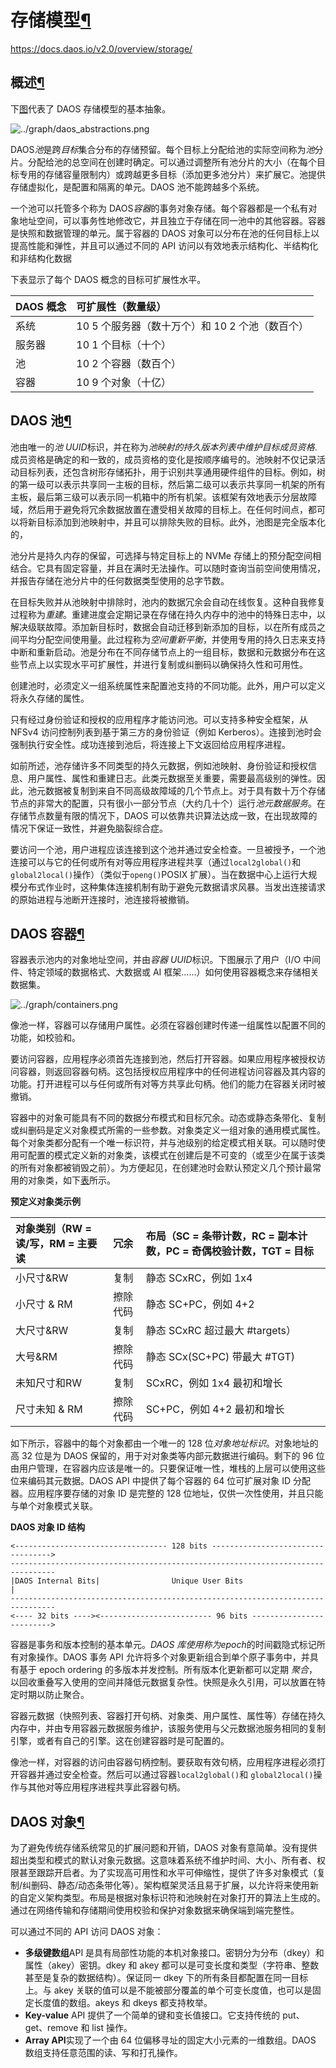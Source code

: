 # 存储模型[¶](https://docs.daos.io/v2.0/overview/storage/#storage-model)

https://docs.daos.io/v2.0/overview/storage/

## 概述[¶](https://docs.daos.io/v2.0/overview/storage/#overview)

下[图](https://docs.daos.io/v2.0/overview/storage/#f4.1)代表了 DAOS 存储模型的基本抽象。

![../graph/daos_abstractions.png](https://docs.daos.io/v2.0/graph/daos_abstractions.png)

DAOS*池*是跨*目标*集合分布的存储预留。每个目标上分配给池的实际空间称为*池*分片。分配给池的总空间在创建时确定。可以通过调整所有池分片的大小（在每个目标专用的存储容量限制内）或跨越更多目标（添加更多池分片）来扩展它。池提供存储虚拟化，是配置和隔离的单元。DAOS 池不能跨越多个系统。

一个池可以托管多个称为 DAOS*容器*的事务对象存储。每个容器都是一个私有对象地址空间，可以事务性地修改它，并且独立于存储在同一池中的其他容器。容器是快照和数据管理的单元。属于容器的 DAOS 对象可以分布在池的任何目标上以提高性能和弹性，并且可以通过不同的 API 访问以有效地表示结构化、半结构化和非结构化数据

下表显示了每个 DAOS 概念的目标可扩展性水平。

| DAOS 概念 | 可扩展性（数量级）                              |
| :-------- | :---------------------------------------------- |
| 系统      | 10 5 个服务器（数十万个）和 10 2 个池（数百个） |
| 服务器    | 10 1 个目标（十个）                             |
| 池        | 10 2 个容器（数百个）                           |
| 容器      | 10 9 个对象（十亿）                             |

## DAOS 池[¶](https://docs.daos.io/v2.0/overview/storage/#daos-pool)

池由唯一的*池 UUID*标识，并在称为*池映射的持久版本列表中维护目标成员资格*. 成员资格是确定的和一致的，成员资格的变化是按顺序编号的。池映射不仅记录活动目标列表，还包含树形存储拓扑，用于识别共享通用硬件组件的目标。例如，树的第一级可以表示共享同一主板的目标，然后第二级可以表示共享同一机架的所有主板，最后第三级可以表示同一机箱中的所有机架。该框架有效地表示分层故障域，然后用于避免将冗余数据放置在遭受相关故障的目标上。在任何时间点，都可以将新目标添加到池映射中，并且可以排除失败的目标。此外，池图是完全版本化的，

池分片是持久内存的保留，可选择与特定目标上的 NVMe 存储上的预分配空间相结合。它具有固定容量，并且在满时无法操作。可以随时查询当前空间使用情况，并报告存储在池分片中的任何数据类型使用的总字节数。

在目标失败并从池映射中排除时，池内的数据冗余会自动在线恢复。这种自我修复过程称为*重建*。重建进度会定期记录在存储在持久内存中的池中的特殊日志中，以解决级联故障。添加新目标时，数据会自动迁移到新添加的目标，以在所有成员之间平均分配空间使用量。此过程称为*空间重新平衡*，并使用专用的持久日志来支持中断和重新启动。池是分布在不同存储节点上的一组目标，数据和元数据分布在这些节点上以实现水平可扩展性，并进行复制或纠删码以确保持久性和可用性。

创建池时，必须定义一组系统属性来配置池支持的不同功能。此外，用户可以定义将永久存储的属性。

只有经过身份验证和授权的应用程序才能访问池。可以支持多种安全框架，从 NFSv4 访问控制列表到基于第三方的身份验证（例如 Kerberos）。连接到池时会强制执行安全性。成功连接到池后，将连接上下文返回给应用程序进程。

如前所述，池存储许多不同类型的持久元数据，例如池映射、身份验证和授权信息、用户属性、属性和重建日志。此类元数据至关重要，需要最高级别的弹性。因此，池元数据被复制到来自不同高级故障域的几个节点上。对于具有数十万个存储节点的非常大的配置，只有很小一部分节点（大约几十个）运行*池元数据服务*。在存储节点数量有限的情况下，DAOS 可以依靠共识算法达成一致，在出现故障的情况下保证一致性，并避免脑裂综合症。

要访问一个池，用户进程应该连接到这个池并通过安全检查。一旦被授予，一个池连接可以与它的任何或所有对等应用程序进程共享（通过`local2global()`和`global2local()`操作）（类似于`openg()`POSIX 扩展）。当在数据中心上运行大规模分布式作业时，这种集体连接机制有助于避免元数据请求风暴。当发出连接请求的原始进程与池断开连接时，池连接将被撤销。



## DAOS 容器[¶](https://docs.daos.io/v2.0/overview/storage/#daos-container)

容器表示池内的对象地址空间，并由*容器 UUID*标识。下图展示了用户（I/O 中间件、特定领域的数据格式、大数据或 AI 框架……）如何使用容器概念来存储相关数据集。

![../graph/containers.png](https://docs.daos.io/v2.0/graph/containers.png)

像池一样，容器可以存储用户属性。必须在容器创建时传递一组属性以配置不同的功能，如校验和。

要访问容器，应用程序必须首先连接到池，然后打开容器。如果应用程序被授权访问容器，则返回容器句柄。这包括授权应用程序中的任何进程访问容器及其内容的功能。打开进程可以与任何或所有对等方共享此句柄。他们的能力在容器关闭时被撤销。

容器中的对象可能具有不同的数据分布模式和目标冗余。动态或静态条带化、复制或纠删码是定义对象模式所需的一些参数。对象类定义一组对象的通用模式属性。每个对象类都分配有一个唯一标识符，并与池级别的给定模式相关联。可以随时使用可配置的模式定义新的对象类，该模式在创建后是不可变的（或至少在属于该类的所有对象都被销毁之前）。为方便起见，在创建池时会默认预定义几个预计最常用的对象类，如下[表](https://docs.daos.io/v2.0/overview/storage/#t4.2)所示。

**预定义对象类示例**

| 对象类别（RW = 读/写，RM = 主要读 | 冗余     | 布局（SC = 条带计数，RC = 副本计数，PC = 奇偶校验计数，TGT = 目标 |
| :-------------------------------- | :------- | :----------------------------------------------------------- |
| 小尺寸&RW                         | 复制     | 静态 SCxRC，例如 1x4                                         |
| 小尺寸 & RM                       | 擦除代码 | 静态 SC+PC，例如 4+2                                         |
| 大尺寸&RW                         | 复制     | 静态 SCxRC 超过最大 #targets）                               |
| 大号&RM                           | 擦除代码 | 静态 SCx(SC+PC) 带最大 #TGT)                                 |
| 未知尺寸和RW                      | 复制     | SCxRC，例如 1x4 最初和增长                                   |
| 尺寸未知 & RM                     | 擦除代码 | SC+PC，例如 4+2 最初和增长                                   |

如下所示，容器中的每个对象都由一个唯一的 128 位*对象地址标识*。对象地址的高 32 位是为 DAOS 保留的，用于对对象类等内部元数据进行编码。剩下的 96 位由用户管理，在容器内应该是唯一的。只要保证唯一性，堆栈的上层可以使用这些位来编码其元数据。DAOS API 中提供了每个容器的 64 位可扩展对象 ID 分配器。应用程序要存储的对象 ID 是完整的 128 位地址，仅供一次性使用，并且只能与单个对象模式关联。

**DAOS 对象 ID 结构**

```
<---------------------------------- 128 bits ---------------------------------->
--------------------------------------------------------------------------------
|DAOS Internal Bits|                Unique User Bits                           |
--------------------------------------------------------------------------------
<---- 32 bits ----><------------------------- 96 bits ------------------------->
```



容器是事务和版本控制的基本单元。*DAOS 库使用称为epoch*的时间戳隐式标记所有对象操作。DAOS 事务 API 允许将多个对象更新组合到单个原子事务中，并具有基于 epoch ordering 的多版本并发控制。所有版本化更新都可以定期 *聚合*，以回收重叠写入使用的空间并降低元数据复杂性。快照是永久引用，可以放置在特定时期以防止聚合。

容器元数据（快照列表、容器打开句柄、对象类、用户属性、属性等）存储在持久内存中，并由专用容器元数据服务维护，该服务使用与父元数据池服务相同的复制引擎，或者有自己的引擎。这在创建容器时是可配置的。

像池一样，对容器的访问由容器句柄控制。要获取有效句柄，应用程序进程必须打开容器并通过安全检查。然后可以通过容器`local2global()`和 `global2local()`操作与其他对等应用程序进程共享此容器句柄。



## DAOS 对象[¶](https://docs.daos.io/v2.0/overview/storage/#daos-object)

为了避免传统存储系统常见的扩展问题和开销，DAOS 对象有意简单。没有提供超出类型和模式的默认对象元数据。这意味着系统不维护时间、大小、所有者、权限甚至跟踪开启者。为了实现高可用性和水平可伸缩性，提供了许多对象模式（复制/纠删码、静态/动态条带化等）。架构框架灵活且易于扩展，以允许将来使用新的自定义架构类型。布局是根据对象标识符和池映射在对象打开的算法上生成的。通过在网络传输和存储期间使用校验和保护对象数据来确保端到端完整性。

可以通过不同的 API 访问 DAOS 对象：

- **多级键数组**API 是具有局部性功能的本机对象接口。密钥分为分布（dkey）和属性（akey）密钥。dkey 和 akey 都可以是可变长度和类型（字符串、整数甚至是复杂的数据结构）。保证同一 dkey 下的所有条目都配置在同一目标上。与 akey 关联的值可以是不能被部分覆盖的单个可变长度值，也可以是固定长度值的数组。akeys 和 dkeys 都支持枚举。
- **Key-value** API 提供了一个简单的键和变长值接口。它支持传统的 put、get、remove 和 list 操作。
- **Array API**实现了一个由 64 位偏移寻址的固定大小元素的一维数组。DAOS 数组支持任意范围的读、写和打孔操作。